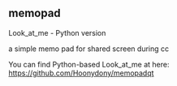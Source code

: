 ## memopad

Look_at_me - Python version

a simple memo pad for shared screen during cc

You can find Python-based Look_at_me at here: https://github.com/Hoonydony/memopadqt
